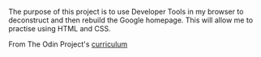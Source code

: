 The purpose of this project is to use Developer Tools in my browser to deconstruct and then rebuild the Google homepage. This will allow me to practise using HTML and CSS. 

From The Odin Project's [curriculum](http://www.theodinproject.com/courses/web-development-101/lessons/html-css)